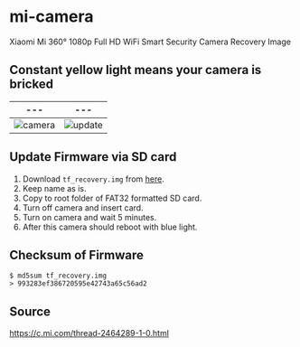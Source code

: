 # mi-camera
Xiaomi Mi 360° 1080p Full HD WiFi Smart Security Camera Recovery Image

## Constant yellow light means your camera is bricked

--- | ---
--- | ---
![camera](https://user-images.githubusercontent.com/543981/100830674-325cb600-348a-11eb-8073-9fcfa7267989.jpg) | ![update](https://user-images.githubusercontent.com/543981/100832337-a8aee780-348d-11eb-8908-94e023eafe1a.jpg)


## Update Firmware via SD card

1. Download `tf_recovery.img` from [here](https://github.com/paramaggarwal/mi-camera/releases/download/v1/tf_recovery.img).
2. Keep name as is.
3. Copy to root folder of FAT32 formatted SD card.
4. Turn off camera and insert card.
5. Turn on camera and wait 5 minutes.
6. After this camera should reboot with blue light.

## Checksum of Firmware 

```
$ md5sum tf_recovery.img
> 993283ef386720595e42743a65c56ad2
```

## Source

https://c.mi.com/thread-2464289-1-0.html
